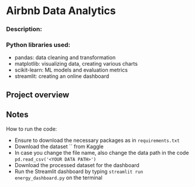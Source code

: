 # Airbnb Data Analytics
### **Description:**



### **Python libraries used:** 

- pandas: data cleaning and transformation
- matplotlib: visualizing data, creating various charts
- scikit-learn: ML models and evaluation metrics
- streamlit: creating an online dashboard


## **Project overview**











## **Notes**

How to run the code:

- Ensure to download the necessary packages as in `requirements.txt`
- Download the dataset `` from Kaggle
- In case you change the file name, also change the data path in the code `pd.read_csv('<YOUR DATA PATH>')`
- Download the processed dataset for the dashboard
- Run the Streamlit dashboard by typing `streamlit run energy_dashboard.py` on the terminal
